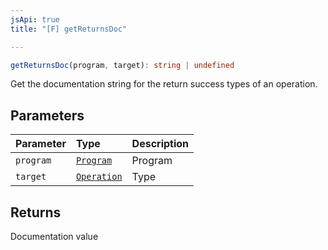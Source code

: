 ```yaml
---
jsApi: true
title: "[F] getReturnsDoc"

---
```

```ts
getReturnsDoc(program, target): string | undefined
```

Get the documentation string for the return success types of an operation.

## Parameters

| Parameter | Type | Description |
| :------ | :------ | :------ |
| `program` | [`Program`](../interfaces/Program.md) | Program |
| `target` | [`Operation`](../interfaces/Operation.md) | Type |

## Returns

Documentation value
